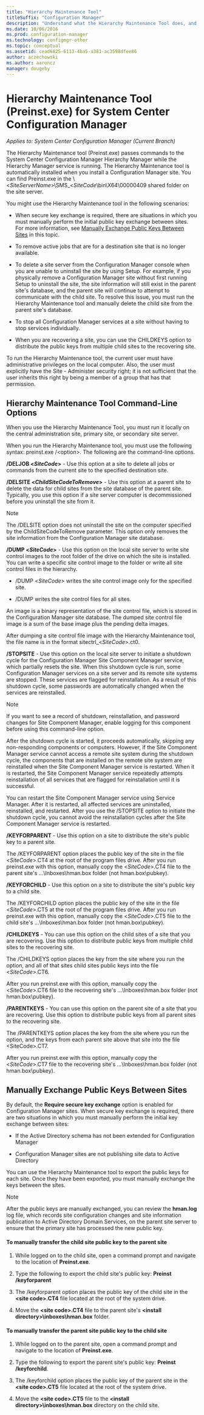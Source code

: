 ```yaml
---
title: "Hierarchy Maintenance Tool"
titleSuffix: "Configuration Manager"
description: "Understand what the Hierarchy Maintenance Tool does, and why you might use it. Includes command-line options reference."
ms.date: 10/06/2016
ms.prod: configuration-manager
ms.technology: configmgr-other
ms.topic: conceptual
ms.assetid: cead6825-6113-4ba5-a381-ac3598dfee86
author: aczechowski
ms.author: aaroncz
manager: dougeby
---
```

# Hierarchy Maintenance Tool (Preinst.exe) for System Center Configuration Manager

*Applies to: System Center Configuration Manager (Current Branch)*

The Hierarchy Maintenance tool (Preinst.exe) passes commands to the System Center Configuration Manager Hierarchy Manager while the Hierarchy Manager service is running. The Hierarchy Maintenance tool is automatically installed when you install a Configuration Manager site. You can find Preinst.exe in the \\&lt;*SiteServerName*>\SMS_&lt;*SiteCode*\bin\X64\00000409 shared folder on the site server.  

 You might use the Hierarchy Maintenance tool in the following scenarios:  

-   When secure key exchange is required, there are situations in which you must manually perform the initial public key exchange between sites. For more information, see [Manually Exchange Public Keys Between Sites](#BKMK_ManuallyExchangeKeys) in this topic.  

-   To remove active jobs that are for a destination site that is no longer available.  

-   To delete a site server from the Configuration Manager console when you are unable to uninstall the site by using Setup. For example, if you physically remove a Configuration Manager site without first running Setup to uninstall the site, the site information will still exist in the parent site's database, and the parent site will continue to attempt to communicate with the child site. To resolve this issue, you must run the Hierarchy Maintenance tool and manually delete the child site from the parent site's database.  

-   To stop all Configuration Manager services at a site without having to stop services individually.  

-   When you are recovering a site, you can use the CHILDKEYS option to distribute the public keys from multiple child sites to the recovering site.  

To run the Hierarchy Maintenance tool, the current user must have administrative privileges on the local computer. Also, the user must explicitly have the Site - Administer security right; it is not sufficient that the user inherits this right by being a member of a group that has that permission.  

## Hierarchy Maintenance Tool Command-Line Options  
When you use the Hierarchy Maintenance Tool, you must run it locally on the central administration site, primary site, or secondary site server.  

When you run the Hierarchy Maintenance tool, you must use the following syntax: preinst.exe /&lt;option\>. The following are the command-line options.  

 **/DELJOB &lt;*SiteCode*>** - Use this option at a site to delete all jobs or commands from the current site to the specified destination site.  

 **/DELSITE &lt;*ChildSiteCodeToRemove*>** - Use this option at a parent site to delete the data for child sites from the site database of the parent site. Typically, you use this option if a site server computer is decommissioned before you uninstall the site from it.  

> [!NOTE]  
>  The /DELSITE option does not uninstall the site on the computer specified by the ChildSiteCodeToRemove parameter. This option only removes the site information from the Configuration Manager site database.  

**/DUMP &lt;*SiteCode*>** - Use this option on the local site server to write site control images to the root folder of the drive on which the site is installed. You can write a specific site control image to the folder or write all site control files in the hierarchy.  

-   /DUMP &lt;*SiteCode*> writes the site control image only for the specified site.  

-   /DUMP writes the site control files for all sites.  

An image is a binary representation of the site control file, which is stored in the Configuration Manager site database. The dumped site control file image is a sum of the base image plus the pending delta images.  

After dumping a site control file image with the Hierarchy Maintenance tool, the file name is in the format sitectrl_&lt;*SiteCode*>.ct0.  

**/STOPSITE** - Use this option on the local site server to initiate a shutdown cycle for the Configuration Manager Site Component Manager service, which partially resets the site. When this shutdown cycle is run, some Configuration Manager services on a site server and its remote site systems are stopped. These services are flagged for reinstallation. As a result of this shutdown cycle, some passwords are automatically changed when the services are reinstalled.  

> [!NOTE]  
>  If you want to see a record of shutdown, reinstallation, and password changes for Site Component Manager, enable logging for this component before using this command-line option.  

After the shutdown cycle is started, it proceeds automatically, skipping any non-responding components or computers. However, if the Site Component Manager service cannot access a remote site system during the shutdown cycle, the components that are installed on the remote site system are reinstalled when the Site Component Manager service is restarted. When it is restarted, the Site Component Manager service repeatedly attempts reinstallation of all services that are flagged for reinstallation until it is successful.  

You can restart the Site Component Manager service using Service Manager. After it is restarted, all affected services are uninstalled, reinstalled, and restarted. After you use the /STOPSITE option to initiate the shutdown cycle, you cannot avoid the reinstallation cycles after the Site Component Manager service is restarted.  

**/KEYFORPARENT** - Use this option on a site to distribute the site's public key to a parent site.  

The /KEYFORPARENT option places the public key of the site in the file &lt;*SiteCode*>.CT4 at the root of the program files drive. After you run preinst.exe with this option, manually copy the &lt;*SiteCode*>.CT4 file to the parent site's ...\Inboxes\hman.box folder (not hman.box\pubkey).  

**/KEYFORCHILD** - Use this option on a site to distribute the site's public key to a child site.  

The /KEYFORCHILD option places the public key of the site in the file &lt;*SiteCode*>.CT5 at the root of the program files drive. After you run preinst.exe with this option, manually copy the &lt;*SiteCode*>.CT5 file to the child site's ...\Inboxes\hman.box folder (not hman.box\pubkey).  

**/CHILDKEYS** - You can use this option on the child sites of a site that you are recovering. Use this option to distribute public keys from multiple child sites to the recovering site.  

The /CHILDKEYS option places the key from the site where you run the option, and all of that sites child sites public keys into the file &lt;*SiteCode*>.CT6.  

After you run preinst.exe with this option, manually copy the &lt;*SiteCode*>.CT6 file to the recovering site's ...\Inboxes\hman.box folder (not hman.box\pubkey).  

**/PARENTKEYS** - You can use this option on the parent site of a site that you are recovering. Use this option to distribute public keys from all parent sites to the recovering site.  

The /PARENTKEYS option places the key from the site where you run the option, and the keys from each parent site above that site into the file &lt;SiteCode\>.CT7.  

After you run preinst.exe with this option, manually copy the &lt;*SiteCode*>.CT7 file to the recovering site's ...\Inboxes\hman.box folder (not hman.box\pubkey).  

##  <a name="BKMK_ManuallyExchangeKeys"></a> Manually Exchange Public Keys Between Sites  
By default, the **Require secure key exchange** option is enabled for Configuration Manager sites. When secure key exchange is required, there are two situations in which you must manually perform the initial key exchange between sites:  

-   If the Active Directory schema has not been extended for Configuration Manager  

-   Configuration Manager sites are not publishing site data to Active Directory  

You can use the Hierarchy Maintenance tool to export the public keys for each site. Once they have been exported, you must manually exchange the keys between the sites.  

> [!NOTE]  
>  After the public keys are manually exchanged, you can review the **hman.log** log file, which records site configuration changes and site information publication to Active Directory Domain Services, on the parent site server to ensure that the primary site has processed the new public key.  

#### To manually transfer the child site public key to the parent site  

1.  While logged on to the child site, open a command prompt and navigate to the location of **Preinst.exe**.  

2.  Type the following to export the child site's public key: **Preinst /keyforparent**  

3.  The /keyforparent option places the public key of the child site in the **&lt;site code\>.CT4** file located at the root of the system drive.  

4.  Move the **&lt;site code\>.CT4** file to the parent site's **&lt;install directory\>\inboxes\hman.box** folder.  

#### To manually transfer the parent site public key to the child site  

1.  While logged on to the parent site, open a command prompt and navigate to the location of **Preinst.exe**.  

2.  Type the following to export the parent site's public key: **Preinst /keyforchild**.  

3.  The /keyforchild option places the public key of the parent site in the **&lt;site code\>.CT5** file located at the root of the system drive.  

4.  Move the **&lt;site code\>.CT5** file to the **&lt;install directory\>\inboxes\hman.box** directory on the child site.  
